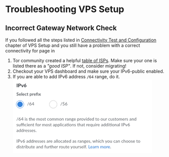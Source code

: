 # Troubleshooting VPS Setup

## Incorrect Gateway Network Check

If you followed all the steps listed in [Connectivity Test and Configuration](../nodes/vps-setup.md#connectivity-test-and-configuration) chapter of VPS Setup and you still have a problem with a correct connectivity for  page in

1. Tor community created a helpful [table of ISPs](https://community.torproject.org/relay/community-resources/good-bad-isps/). Make sure your one is listed there as a *"good ISP"*. If not, consider migrating!
2. Checkout your VPS dashboard and make sure your IPv6-public enabled.
3. If you are able to add IPv6 address `/64` range, do it.
![](../images/ipv6_64.png)
